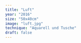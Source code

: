 ```yaml
---
title: "Luft"
year: "2016"
size: "50x40cm"
image: "luft.jpg"
technique: "Aquarell und Tusche"
draft: false
---
```

